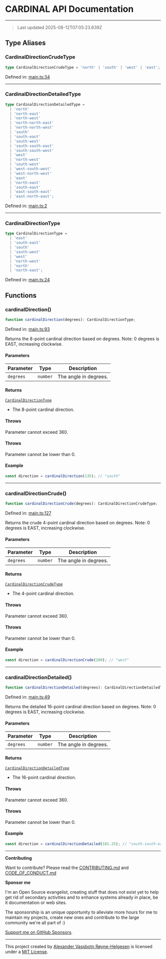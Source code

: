 # CARDINAL API Documentation

---

> Last updated 2025-08-12T07:05:23.639Z

## Type Aliases

### CardinalDirectionCrudeType

```ts
type CardinalDirectionCrudeType = 'north' | 'south' | 'west' | 'east';
```

Defined in: [main.ts:34](https://github.com/phun-ky/cardinal/blob/main/src/main.ts#L34)

---

### CardinalDirectionDetailedType

```ts
type CardinalDirectionDetailedType =
  | 'north'
  | 'north-east'
  | 'north-west'
  | 'north-north-east'
  | 'north-north-west'
  | 'south'
  | 'south-east'
  | 'south-west'
  | 'south-south-east'
  | 'south-south-west'
  | 'west'
  | 'north-west'
  | 'south-west'
  | 'west-south-west'
  | 'west-north-west'
  | 'east'
  | 'north-east'
  | 'south-east'
  | 'east-south-east'
  | 'east-north-east';
```

Defined in: [main.ts:2](https://github.com/phun-ky/cardinal/blob/main/src/main.ts#L2)

---

### CardinalDirectionType

```ts
type CardinalDirectionType =
  | 'east'
  | 'south-east'
  | 'south'
  | 'south-west'
  | 'west'
  | 'north-west'
  | 'north'
  | 'north-east';
```

Defined in: [main.ts:24](https://github.com/phun-ky/cardinal/blob/main/src/main.ts#L24)

## Functions

### cardinalDirection()

```ts
function cardinalDirection(degrees): CardinalDirectionType;
```

Defined in: [main.ts:93](https://github.com/phun-ky/cardinal/blob/main/src/main.ts#L93)

Returns the 8-point cardinal direction based on degrees.
Note: 0 degrees is EAST, increasing clockwise.

#### Parameters

| Parameter | Type     | Description           |
| --------- | -------- | --------------------- |
| `degrees` | `number` | The angle in degrees. |

#### Returns

[`CardinalDirectionType`](#cardinaldirectiontype)

- The 8-point cardinal direction.

#### Throws

Parameter cannot exceed 360.

#### Throws

Parameter cannot be lower than 0.

#### Example

```ts
const direction = cardinalDirection(135); // "south"
```

---

### cardinalDirectionCrude()

```ts
function cardinalDirectionCrude(degrees): CardinalDirectionCrudeType;
```

Defined in: [main.ts:127](https://github.com/phun-ky/cardinal/blob/main/src/main.ts#L127)

Returns the crude 4-point cardinal direction based on degrees.
Note: 0 degrees is EAST, increasing clockwise.

#### Parameters

| Parameter | Type     | Description           |
| --------- | -------- | --------------------- |
| `degrees` | `number` | The angle in degrees. |

#### Returns

[`CardinalDirectionCrudeType`](#cardinaldirectioncrudetype)

- The 4-point cardinal direction.

#### Throws

Parameter cannot exceed 360.

#### Throws

Parameter cannot be lower than 0.

#### Example

```ts
const direction = cardinalDirectionCrude(200); // "west"
```

---

### cardinalDirectionDetailed()

```ts
function cardinalDirectionDetailed(degrees): CardinalDirectionDetailedType;
```

Defined in: [main.ts:49](https://github.com/phun-ky/cardinal/blob/main/src/main.ts#L49)

Returns the detailed 16-point cardinal direction based on degrees.
Note: 0 degrees is EAST, increasing clockwise.

#### Parameters

| Parameter | Type     | Description           |
| --------- | -------- | --------------------- |
| `degrees` | `number` | The angle in degrees. |

#### Returns

[`CardinalDirectionDetailedType`](#cardinaldirectiondetailedtype)

- The 16-point cardinal direction.

#### Throws

Parameter cannot exceed 360.

#### Throws

Parameter cannot be lower than 0.

#### Example

```ts
const direction = cardinalDirectionDetailed(101.25); // "south-south-east"
```

---

**Contributing**

Want to contribute? Please read the [CONTRIBUTING.md](https://github.com/phun-ky/cardinal/blob/main/CONTRIBUTING.md) and [CODE_OF_CONDUCT.md](https://github.com/phun-ky/cardinal/blob/main/CODE_OF_CONDUCT.md)

**Sponsor me**

I'm an Open Source evangelist, creating stuff that does not exist yet to help get rid of secondary activities and to enhance systems already in place, be it documentation or web sites.

The sponsorship is an unique opportunity to alleviate more hours for me to maintain my projects, create new ones and contribute to the large community we're all part of :)

[Support me on GitHub Sponsors](https://github.com/sponsors/phun-ky).

---

This project created by [Alexander Vassbotn Røyne-Helgesen](http://phun-ky.net) is licensed under a [MIT License](https://choosealicense.com/licenses/mit/).
